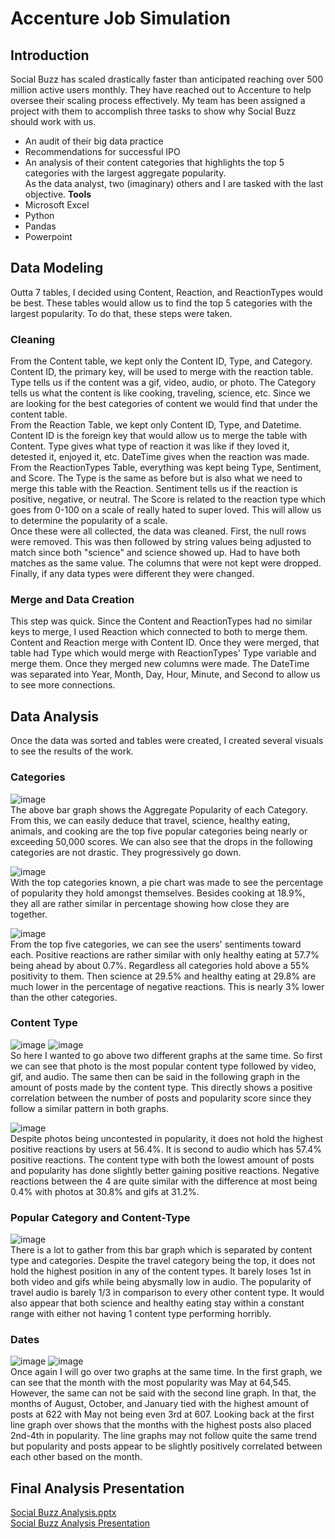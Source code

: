 # Accenture Job Simulation
## Introduction
Social Buzz has scaled drastically faster than anticipated reaching over 500 million active users monthly. They have reached out to Accenture to help oversee their scaling process effectively. My team has been assigned a project with them to accomplish three tasks to show why Social Buzz should work with us.
- An audit of their big data practice
- Recommendations for successful IPO
- An analysis of their content categories that highlights the top 5 categories with the largest aggregate popularity.    
As the data analyst, two (imaginary) others and I are tasked with the last objective.
**Tools**
- Microsoft Excel
- Python
- Pandas
- Powerpoint
## Data Modeling
Outta 7 tables, I decided using Content, Reaction, and ReactionTypes would be best. These tables would allow us to find the top 5 categories with the largest popularity. To do that, these steps were taken.      
### Cleaning
From the Content table, we kept only the Content ID, Type, and Category. Content ID, the primary key, will be used to merge with the reaction table. Type tells us if the content was a gif, video, audio, or photo. The Category tells us what the content is like cooking, traveling, science, etc. Since we are looking for the best categories of content we would find that under the content table.     
From the Reaction Table, we kept only Content ID, Type, and Datetime. Content ID is the foreign key that would allow us to merge the table with Content. Type gives what type of reaction it was like if they loved it, detested it, enjoyed it, etc. DateTime gives when the reaction was made.     
From the ReactionTypes Table, everything was kept being Type, Sentiment, and Score. The Type is the same as before but is also what we need to merge this table with the Reaction. Sentiment tells us if the reaction is positive, negative, or neutral. The Score is related to the reaction type which goes from 0-100 on a scale of really hated to super loved. This will allow us to determine the popularity of a scale.    
Once these were all collected, the data was cleaned. First, the null rows were removed. This was then followed by string values being adjusted to match since both "science" and science showed up. Had to have both matches as the same value. The columns that were not kept were dropped. Finally, if any data types were different they were changed.
### Merge and Data Creation
This step was quick. Since the Content and ReactionTypes had no similar keys to merge, I used Reaction which connected to both to merge them. Content and Reaction merge with Content ID. Once they were merged, that table had Type which would merge with ReactionTypes' Type variable and merge them. Once they merged new columns were made. The DateTime was separated into Year, Month, Day, Hour, Minute, and Second to allow us to see more connections.
## Data Analysis
Once the data was sorted and tables were created, I created several visuals to see the results of the work.      

### Categories  
![image](https://github.com/user-attachments/assets/89ff0cb0-428f-4b05-b95a-377876b0d083)    
The above bar graph shows the Aggregate Popularity of each Category. From this, we can easily deduce that travel, science, healthy eating, animals, and cooking are the top five popular categories being nearly or exceeding 50,000 scores. We can also see that the drops in the following categories are not drastic. They progressively go down.      

![image](https://github.com/user-attachments/assets/d675a71c-0cb8-4ab3-b3a6-1f935ae88255)    
With the top categories known, a pie chart was made to see the percentage of popularity they hold amongst themselves. Besides cooking at 18.9%, they all are rather similar in percentage showing how close they are together.    

![image](https://github.com/user-attachments/assets/f669fe56-f0a0-4145-8b0b-8128a735a800)    
From the top five categories, we can see the users' sentiments toward each. Positive reactions are rather similar with only healthy eating at 57.7% being ahead by about 0.7%. Regardless all categories hold above a 55% positivity to them. Then science at 29.5% and healthy eating at 29.8% are much lower in the percentage of negative reactions. This is nearly 3% lower than the other categories.    

### Content Type
![image](https://github.com/user-attachments/assets/f926d8ae-84d9-4fde-a356-38e47c540194)
![image](https://github.com/user-attachments/assets/8109b982-cb78-4a09-a2ce-8ec9b1e6c783)    
So here I wanted to go above two different graphs at the same time. So first we can see that photo is the most popular content type followed by video, gif, and audio. The same then can be said in the following graph in the amount of posts made by the content type. This directly shows a positive correlation between the number of posts and popularity score since they follow a similar pattern in both graphs.    

![image](https://github.com/user-attachments/assets/3ac0435f-ee9c-4343-8a04-6f6dc960c019)    
Despite photos being uncontested in popularity, it does not hold the highest positive reactions by users at 56.4%. It is second to audio which has 57.4% positive reactions. The content type with both the lowest amount of posts and popularity has done slightly better gaining positive reactions. Negative reactions between the 4 are quite similar with the difference at most being 0.4% with photos at 30.8% and gifs at 31.2%.

### Popular Category and Content-Type
![image](https://github.com/user-attachments/assets/49298532-d9d9-4b03-8e87-4f23d3a2c13c)    
There is a lot to gather from this bar graph which is separated by content type and categories. Despite the travel category being the top, it does not hold the highest position in any of the content types. It barely loses 1st in both video and gifs while being abysmally low in audio. The popularity of travel audio is barely 1/3 in comparison to every other content type. It would also appear that both science and healthy eating stay within a constant range with either not having 1 content type performing horribly.     

### Dates
![image](https://github.com/user-attachments/assets/9ca9f5cf-4721-4c9c-bb70-350a314f51fb) 
![image](https://github.com/user-attachments/assets/9110b64a-656f-4eb2-9c65-e15dfa5502cb)       
Once again I will go over two graphs at the same time. In the first graph, we can see that the month with the most popularity was May at 64,545. However, the same can not be said with the second line graph. In that, the months of August, October, and January tied with the highest amount of posts at 622 with May not being even 3rd at 607. Looking back at the first line graph over shows that the months with the highest posts also placed 2nd-4th in popularity. The line graphs may not follow quite the same trend but popularity and posts appear to be slightly positively correlated between each other based on the month. 

## Final Analysis Presentation
[Social Buzz Analysis.pptx](https://github.com/user-attachments/files/17595373/Social.Buzz.Analysis.pptx)     
[Social Buzz Analysis Presentation](https://drive.google.com/file/d/1vdI7_h1xYpCvwHF_Lnqq25jjmuzeTXPT/view?usp=sharing)
